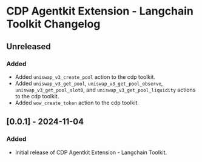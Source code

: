# CDP Agentkit Extension - Langchain Toolkit Changelog

## Unreleased

### Added

- Added `uniswap_v3_create_pool` action to the cdp toolkit.
- Added `uniswap_v3_get_pool`, `uniswap_v3_get_pool_observe`, `uniswap_v3_get_pool_slot0`, and `uniswap_v3_get_pool_liquidity` actions to the cdp toolkit.
- Added `wow_create_token` action to the cdp toolkit.
## [0.0.1] - 2024-11-04

### Added

- Initial release of CDP Agentkit Extension - Langchain Toolkit.
